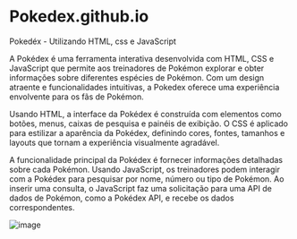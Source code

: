# Pokedex.github.io
Pokedéx - Utilizando HTML, css e JavaScript

A Pokédex é uma ferramenta interativa desenvolvida com HTML, CSS e JavaScript que permite aos treinadores de Pokémon explorar e obter informações sobre diferentes espécies de Pokémon. Com um design atraente e funcionalidades intuitivas, a Pokedex oferece uma experiência envolvente para os fãs de Pokémon.

Usando HTML, a interface da Pokédex é construída com elementos como botões, menus, caixas de pesquisa e painéis de exibição. O CSS é aplicado para estilizar a aparência da Pokédex, definindo cores, fontes, tamanhos e layouts que tornam a experiência visualmente agradável.

A funcionalidade principal da Pokédex é fornecer informações detalhadas sobre cada Pokémon. Usando JavaScript, os treinadores podem interagir com a Pokédex para pesquisar por nome, número ou tipo de Pokémon. Ao inserir uma consulta, o JavaScript faz uma solicitação para uma API de dados de Pokémon, como a Pokédex API, e recebe os dados correspondentes.

![image](https://github.com/natanjorge/Pokedex.github.io/assets/115876464/efd59341-7e2d-4ebf-ba24-cce9ee6acd68)
